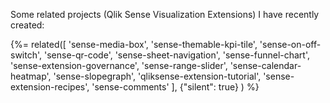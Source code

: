 Some related projects (Qlik Sense Visualization Extensions) I have recently created:

{%= related([
  'sense-media-box', 
  'sense-themable-kpi-tile', 
  'sense-on-off-switch', 
  'sense-qr-code',
  'sense-sheet-navigation',
  'sense-funnel-chart',
  'sense-extension-governance',
  'sense-range-slider',
  'sense-calendar-heatmap',
  'sense-slopegraph',
  'qliksense-extension-tutorial',
  'sense-extension-recipes',
  'sense-comments'
  ], {"silent": true}
) %}  